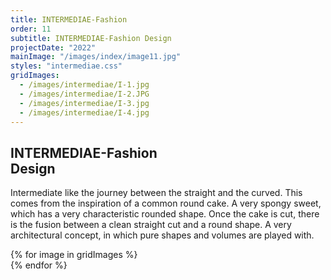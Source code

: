 ```yaml
---
title: INTERMEDIAE-Fashion
order: 11
subtitle: INTERMEDIAE-Fashion Design
projectDate: "2022"
mainImage: "/images/index/image11.jpg"
styles: "intermediae.css"
gridImages:
  - /images/intermediae/I-1.jpg
  - /images/intermediae/I-2.JPG
  - /images/intermediae/I-3.jpg
  - /images/intermediae/I-4.jpg
---
```

<section class="section">
    <div class="details-container">
        <h1 class="title">INTERMEDIAE-Fashion<br>Design</h1>
        <p class="description">Intermediate like the journey between the straight and the curved. This comes from the inspiration of a common round cake. A very spongy sweet, which has a very characteristic rounded shape. Once the cake is cut, there is the fusion between a clean straight cut and a round shape. A very architectural concept, in which pure shapes and volumes are played with.</p>
    </div>
    <div class="grid container">
        <div class="grid one">
            {% for image in gridImages %}
                <div class="image-container">
                    <img class="img" src="{{ image }}" alt="">
                </div>
            {% endfor %}
        </div>
    </div>
</section>